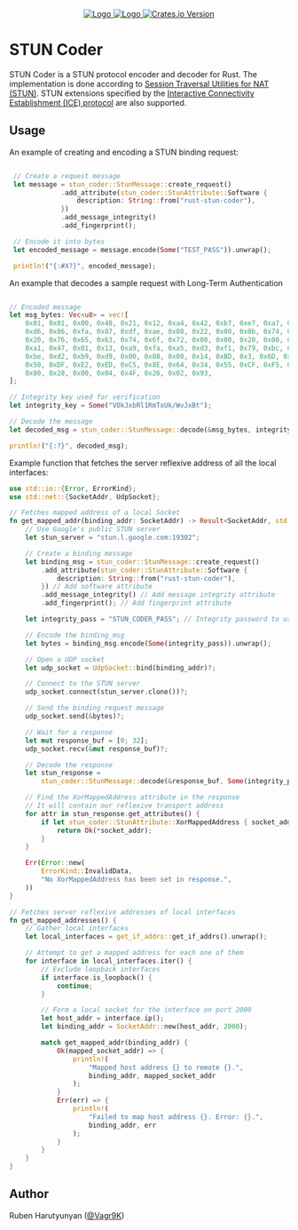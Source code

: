 <div align="center" style="margin-bottom:30px">
    <a href='https://github.com/vagr9k/rust-stun-coder/blob/master/LICENSE'>
    <img src="https://img.shields.io/github/license/vagr9k/rust-stun-coder.svg" alt="Logo" />
    </a>
    <a href='https://github.com/vagr9k/rust-stun-coder'>
    <img src="https://img.shields.io/github/tag/vagr9k/rust-stun-coder.svg" alt="Logo" />
    </a>
    <a href='https://crates.io/crates/stun-coder'>
        <img src="https://img.shields.io/crates/v/stun-coder.svg" alt="Crates.io Version" />
    </a>
</div>


# STUN Coder

 STUN Coder is a STUN protocol encoder and decoder for Rust.
 The implementation is done according to [Session Traversal Utilities for NAT (STUN)](https://tools.ietf.org/html/rfc5389).
 STUN extensions specified by the [Interactive Connectivity Establishment (ICE) protocol](https://tools.ietf.org/html/rfc8445#section-7.1) are also supported.

## Usage

 An example of creating and encoding a STUN binding request:

```rust

 // Create a request message
 let message = stun_coder::StunMessage::create_request()
             .add_attribute(stun_coder::StunAttribute::Software {
                 description: String::from("rust-stun-coder"),
             })
             .add_message_integrity()
             .add_fingerprint();

 // Encode it into bytes
 let encoded_message = message.encode(Some("TEST_PASS")).unwrap();

 println!("{:#X?}", encoded_message);

```

 An example that decodes a sample request with Long-Term Authentication

 ```rust

 // Encoded message
 let msg_bytes: Vec<u8> = vec![
     0x01, 0x01, 0x00, 0x48, 0x21, 0x12, 0xa4, 0x42, 0xb7, 0xe7, 0xa7, 0x01, 0xbc, 0x34,
     0xd6, 0x86, 0xfa, 0x87, 0xdf, 0xae, 0x80, 0x22, 0x00, 0x0b, 0x74, 0x65, 0x73, 0x74,
     0x20, 0x76, 0x65, 0x63, 0x74, 0x6f, 0x72, 0x00, 0x00, 0x20, 0x00, 0x14, 0x00, 0x02,
     0xa1, 0x47, 0x01, 0x13, 0xa9, 0xfa, 0xa5, 0xd3, 0xf1, 0x79, 0xbc, 0x25, 0xf4, 0xb5,
     0xbe, 0xd2, 0xb9, 0xd9, 0x00, 0x08, 0x00, 0x14, 0xBD, 0x3, 0x6D, 0x6A, 0x33, 0x17,
     0x50, 0xDF, 0xE2, 0xED, 0xC5, 0x8E, 0x64, 0x34, 0x55, 0xCF, 0xF5, 0xC8, 0xE2, 0x64,
     0x80, 0x28, 0x00, 0x04, 0x4F, 0x26, 0x02, 0x93,
 ];

 // Integrity key used for verification
 let integrity_key = Some("VOkJxbRl1RmTxUk/WvJxBt");

 // Decode the message
 let decoded_msg = stun_coder::StunMessage::decode(&msg_bytes, integrity_key).unwrap();

 println!("{:?}", decoded_msg);
```


 Example function that fetches the server reflexive address of all the local interfaces:

 ```rust
 use std::io::{Error, ErrorKind};
 use std::net::{SocketAddr, UdpSocket};

 // Fetches mapped address of a local Socket
 fn get_mapped_addr(binding_addr: SocketAddr) -> Result<SocketAddr, std::io::Error> {
     // Use Google's public STUN server
     let stun_server = "stun.l.google.com:19302";

     // Create a binding message
     let binding_msg = stun_coder::StunMessage::create_request()
         .add_attribute(stun_coder::StunAttribute::Software {
             description: String::from("rust-stun-coder"),
         }) // Add software attribute
         .add_message_integrity() // Add message integrity attribute
         .add_fingerprint(); // Add fingerprint attribute

     let integrity_pass = "STUN_CODER_PASS"; // Integrity password to use

     // Encode the binding_msg
     let bytes = binding_msg.encode(Some(integrity_pass)).unwrap();

     // Open a UDP socket
     let udp_socket = UdpSocket::bind(binding_addr)?;

     // Connect to the STUN server
     udp_socket.connect(stun_server.clone())?;

     // Send the binding request message
     udp_socket.send(&bytes)?;

     // Wait for a response
     let mut response_buf = [0; 32];
     udp_socket.recv(&mut response_buf)?;

     // Decode the response
     let stun_response =
         stun_coder::StunMessage::decode(&response_buf, Some(integrity_pass)).unwrap();

     // Find the XorMappedAddress attribute in the response
     // It will contain our reflexive transport address
     for attr in stun_response.get_attributes() {
         if let stun_coder::StunAttribute::XorMappedAddress { socket_addr } = attr {
             return Ok(*socket_addr);
         }
     }

     Err(Error::new(
         ErrorKind::InvalidData,
         "No XorMappedAddress has been set in response.",
     ))
 }

 // Fetches server reflexive addresses of local interfaces
 fn get_mapped_addresses() {
     // Gather local interfaces
     let local_interfaces = get_if_addrs::get_if_addrs().unwrap();

     // Attempt to get a mapped address for each one of them
     for interface in local_interfaces.iter() {
         // Exclude loopback interfaces
         if interface.is_loopback() {
             continue;
         }

         // Form a local socket for the interface on port 2000
         let host_addr = interface.ip();
         let binding_addr = SocketAddr::new(host_addr, 2000);

         match get_mapped_addr(binding_addr) {
             Ok(mapped_socket_addr) => {
                 println!(
                     "Mapped host address {} to remote {}.",
                     binding_addr, mapped_socket_addr
                 );
             }
             Err(err) => {
                 println!(
                     "Failed to map host address {}. Error: {}.",
                     binding_addr, err
                 );
             }
         }
     }
 }
 ```

## Author

Ruben Harutyunyan ([@Vagr9K](https://twitter.com/Vagr9K))
